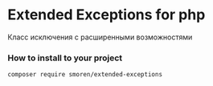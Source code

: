 # Extended Exceptions for php

Класс исключения с расширенными возможностями

### How to install to your project
```
composer require smoren/extended-exceptions
```
